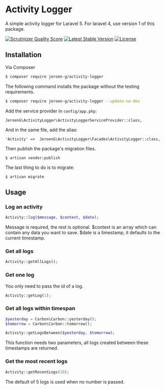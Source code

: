 Activity Logger
=====================

A simple activity logger for Laravel 5. For laravel 4, use version 1 of this package.

[![Scrutinizer Quality Score](https://scrutinizer-ci.com/g/Jeroen-G/activity-logger/badges/quality-score.png?s=bd15e13c2a26810c8109bc1f4d7569c06f5d916c)](https://scrutinizer-ci.com/g/Jeroen-G/activity-logger/)
[![Latest Stable Version](https://img.shields.io/github/release/jeroen-g/activity-logger.svg?style=flat)](https://github.com/jeroen-g/activity-logger/releases)
[![License](https://img.shields.io/badge/License-EUPL--1.1-blue.svg?style=flat)](license.md)


## Installation ##

Via Composer
``` bash
$ composer require jeroen-g/activity-logger
```

The following command installs the package without the testing requirements.
``` bash
$ composer require jeroen-g/activity-logger --update-no-dev
```

Add the service provider in `config/app.php`:

    JeroenG\ActivityLogger\ActivityLoggerServiceProvider::class,

And in the same file, add the alias:

	'Activity' =>  JeroenG\ActivityLogger\Facades\ActivityLogger::class,

Then publish the package's migration files.

    $ artisan vendor:publish

The last thing to do is to migrate:

    $ artisan migrate

## Usage ##

### Log an activity ###

```php
Activity::log($message, $context, $date);
```

Message is required, the rest is optional. $context is an array which can contain any data you want to save. $date is a timestamp, it defaults to the current timestamp.

### Get all logs ###

```php
Activity::getAllLogs();
```

### Get one log ###

You only need to pass the id of a log.


```php
Activity::getLog(1);
```

### Get all logs within timespan ###

```php
$yesterday = Carbon\Carbon::yesterday();
$tomorrow = Carbon\Carbon::tomorrow();

Activity::getLogsBetween($yesterday, $tomorrow);
```

This function needs two parameters, all logs created between these timestamps are returned.

### Get the most recent logs ###

```php
Activity::getRecentLogs(10);
```

The default of 5 logs is used when no number is passed.